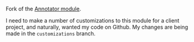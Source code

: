 Fork of the [Annotator module](https://drupal.org/project/annotator).

I need to make a number of customizations to this module for a client project, and naturally, wanted my code on Github. My changes are being made in the `customizations` branch.
